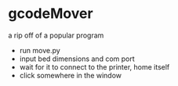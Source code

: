 # gcodeMover
a rip off of a popular program

- run move.py</br>
- input bed dimensions and com port </br>
- wait for it to connect to the printer, home itself</br>
- click somewhere in the window</br>
